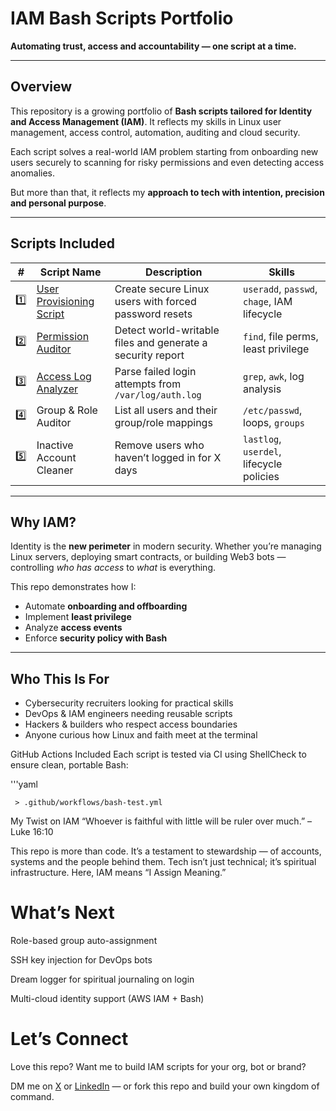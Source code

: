 #  IAM Bash Scripts Portfolio  
**Automating trust, access and accountability — one script at a time.**


---

##  Overview

This repository is a growing portfolio of **Bash scripts tailored for Identity and Access Management (IAM)**. It reflects my skills in Linux user management, access control, automation, auditing and cloud security.

Each script solves a real-world IAM problem starting from onboarding new users securely to scanning for risky permissions and even detecting access anomalies.

But more than that, it reflects my **approach to tech with intention, precision and personal purpose**.

---

## Scripts Included

| # | Script Name | Description | Skills |
|---|-------------|-------------|--------|
| 1️⃣ | [User Provisioning Script](user_provision) | Create secure Linux users with forced password resets | `useradd`, `passwd`, `chage`, IAM lifecycle |
| 2️⃣ | [Permission Auditor](permission_auditor) | Detect world-writable files and generate a security report | `find`, file perms, least privilege |
| 3️⃣ | [Access Log Analyzer](access-log-analyzer) | Parse failed login attempts from `/var/log/auth.log` | `grep`, `awk`, log analysis |
| 4️⃣ | Group & Role Auditor | List all users and their group/role mappings | `/etc/passwd`, loops, `groups` |
| 5️⃣ | Inactive Account Cleaner | Remove users who haven’t logged in for X days | `lastlog`, `userdel`, lifecycle policies |

---

##  Why IAM?

Identity is the **new perimeter** in modern security. Whether you’re managing Linux servers, deploying smart contracts, or building Web3 bots — controlling *who has access* to *what* is everything.

This repo demonstrates how I:
- Automate **onboarding and offboarding**
- Implement **least privilege**
- Analyze **access events**
- Enforce **security policy with Bash**

---

##  Who This Is For

- Cybersecurity recruiters looking for practical skills
- DevOps & IAM engineers needing reusable scripts
- Hackers & builders who respect access boundaries
- Anyone curious how Linux and faith meet at the terminal 

GitHub Actions Included
Each script is tested via CI using ShellCheck to ensure clean, portable Bash:

'''yaml

     > .github/workflows/bash-test.yml

My Twist on IAM
“Whoever is faithful with little will be ruler over much.” – Luke 16:10

This repo is more than code. It’s a testament to stewardship — of accounts, systems and the people behind them. Tech isn’t just technical; it’s spiritual infrastructure. Here, IAM means “I Assign Meaning.”


# What’s Next


Role-based group auto-assignment

SSH key injection for DevOps bots

Dream logger for spiritual journaling on login 

Multi-cloud identity support (AWS IAM + Bash)

# Let’s Connect
Love this repo? Want me to build IAM scripts for your org, bot or brand?

DM me on [X](x.com/sortsec) or [LinkedIn](www.linkedin.com/ganiyusortput) — or fork this repo and build your own kingdom of command.



